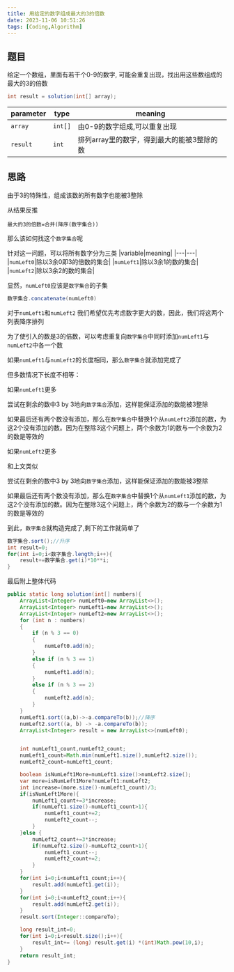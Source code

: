 ```yaml
---
title: 用给定的数字组成最大的3的倍数
date: 2023-11-06 10:51:26
tags: [Coding,Algorithm]
---
```


## 题目

给定一个数组，里面有若干个0-9的数字, 可能会重复出现，找出用这些数组成的最大的3的倍数

```java
int result = solution(int[] array);
```
|parameter|type|meaning|
|---|---|---|
|`array`|`int[]`|由0-9的数字组成,可以重复出现|
|`result`|`int`| 排列array里的数字，得到最大的能被3整除的数|

## 思路

由于3的特殊性，组成该数的所有数字也能被3整除

<!--more-->

从结果反推

```
最大的3的倍数=合并(降序(数字集合))
```


那么该如何找这个`数字集合`呢


针对这一问题，可以将所有数字分为三类
|variable|meaning|
|---|---|
|`numLeft0`|除以3余0即3的倍数的集合|
|`numLeft1`|除以3余1的数的集合|
|`numLeft2`|除以3余2的数的集合|

显然，`numLeft0`应该是`数字集合`的子集
```java
数字集合.concatenate(numLeft0)
```
对于`numLeft1`和`numLeft2`
我们希望优先考虑数字更大的数，因此，我们将这两个列表降序排列

为了使引入的数是3的倍数，可以考虑重复向`数字集合`中同时添加`numLeft1`与`numLeft2`中各一个数

如果`numLeft1`与`numLeft2`的长度相同，那么`数字集合`就添加完成了

但多数情况下长度不相等：
    
如果`numLeft1`更多

尝试在剩余的数中3 by 3地向`数字集合`添加，这样能保证添加的数能被3整除

如果最后还有两个数没有添加，那么在`数字集合`中替换1个从`numLeft2`添加的数，为这2个没有添加的数。因为在整除3这个问题上，两个余数为1的数与一个余数为2的数是等效的

如果`numLeft2`更多

和上文类似

尝试在剩余的数中3 by 3地向`数字集合`添加，这样能保证添加的数能被3整除

如果最后还有两个数没有添加，那么在`数字集合`中替换1个从`numLeft1`添加的数，为这2个没有添加的数。因为在整除3这个问题上，两个余数为2的数与一个余数为1的数是等效的

到此，`数字集合`就构造完成了,剩下的工作就简单了

```java
数字集合.sort();//升序
int result=0;
for(int i=0;i<数字集合.length;i++){
    result+=数字集合.get(i)*10**i;
}
```

最后附上整体代码
```java
public static long solution(int[] numbers){
    ArrayList<Integer> numLeft0=new ArrayList<>();
    ArrayList<Integer> numLeft1=new ArrayList<>();
    ArrayList<Integer> numLeft2=new ArrayList<>();
    for (int n : numbers)
    {
        if (n % 3 == 0)
        {
            numLeft0.add(n);
        }
        else if (n % 3 == 1)
        {
            numLeft1.add(n);
        }
        else if (n % 3 == 2)
        {
            numLeft2.add(n);
        }
    }
    numLeft1.sort((a,b)->-a.compareTo(b));//降序
    numLeft2.sort((a, b) -> -a.compareTo(b));
    ArrayList<Integer> result = new ArrayList<>(numLeft0);


    int numLeft1_count,numLeft2_count;
    numLeft1_count=Math.min(numLeft1.size(),numLeft2.size());
    numLeft2_count=numLeft1_count;

    boolean isNumLeft1More=numLeft1.size()>numLeft2.size();
    var more=isNumLeft1More?numLeft1:numLeft2;
    int increase=(more.size()-numLeft1_count)/3;
    if(isNumLeft1More){
        numLeft1_count+=3*increase;
        if(numLeft1.size()-numLeft1_count>1){
            numLeft1_count+=2;
            numLeft2_count--;
        }
    }else {
        numLeft2_count+=3*increase;
        if(numLeft2.size()-numLeft2_count>1){
            numLeft1_count--;
            numLeft2_count+=2;
        }
    }
    for(int i=0;i<numLeft1_count;i++){
        result.add(numLeft1.get(i));
    }
    for(int i=0;i<numLeft2_count;i++){
        result.add(numLeft2.get(i));
    }
    result.sort(Integer::compareTo);

    long result_int=0;
    for(int i=0;i<result.size();i++){
        result_int+= (long) result.get(i) *(int)Math.pow(10,i);
    }
    return result_int;
}

```

